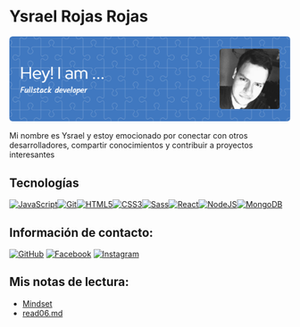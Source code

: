 # Ysrael Rojas Rojas

![Banner](./github-header-image.png)

Mi nombre es Ysrael y estoy emocionado por conectar con otros desarrolladores, compartir conocimientos y contribuir a proyectos interesantes

## Tecnologías

<p align="left">
<a href="https://developer.mozilla.org/en-US/docs/Web/JavaScript" target="_blank" rel="noreferrer"><img src="https://raw.githubusercontent.com/danielcranney/readme-generator/main/public/icons/skills/javascript-colored.svg" width="36" height="36" alt="JavaScript" /></a><a href="https://git-scm.com/" target="_blank" rel="noreferrer"><img src="https://raw.githubusercontent.com/danielcranney/readme-generator/main/public/icons/skills/git-colored.svg" width="36" height="36" alt="Git" /></a><a href="https://developer.mozilla.org/en-US/docs/Glossary/HTML5" target="_blank" rel="noreferrer"><img src="https://raw.githubusercontent.com/danielcranney/readme-generator/main/public/icons/skills/html5-colored.svg" width="36" height="36" alt="HTML5" /></a><a href="https://www.w3.org/TR/CSS/#css" target="_blank" rel="noreferrer"><img src="https://raw.githubusercontent.com/danielcranney/readme-generator/main/public/icons/skills/css3-colored.svg" width="36" height="36" alt="CSS3" /></a><a href="https://sass-lang.com/" target="_blank" rel="noreferrer"><img src="https://raw.githubusercontent.com/danielcranney/readme-generator/main/public/icons/skills/sass-colored.svg" width="36" height="36" alt="Sass" /></a><a href="https://reactjs.org/" target="_blank" rel="noreferrer"><img src="https://raw.githubusercontent.com/danielcranney/readme-generator/main/public/icons/skills/react-colored.svg" width="36" height="36" alt="React" /></a><a href="https://nodejs.org/en/" target="_blank" rel="noreferrer"><img src="https://raw.githubusercontent.com/danielcranney/readme-generator/main/public/icons/skills/nodejs-colored.svg" width="36" height="36" alt="NodeJS" /></a><a href="https://www.mongodb.com/" target="_blank" rel="noreferrer"><img src="https://raw.githubusercontent.com/danielcranney/readme-generator/main/public/icons/skills/mongodb-colored.svg" width="36" height="36" alt="MongoDB" /></a>
</p>

## Información de contacto:

[![GitHub](https://img.shields.io/badge/github-%23121011.svg?style=for-the-badge&logo=github&logoColor=white)](https://github.com/ysrael-rojas)
[![Facebook](https://img.shields.io/badge/Facebook-%231877F2.svg?style=for-the-badge&logo=Facebook&logoColor=white)](https://www.facebook.com/ysrael.rojasrojas)
[![Instagram](https://img.shields.io/badge/Instagram-%23E4405F.svg?style=for-the-badge&logo=Instagram&logoColor=white)](https://instagram.com/ysraelrojas)

## Mis notas de lectura:

- [Mindset](./mindset.md)
- [read06.md](./read06.md)
